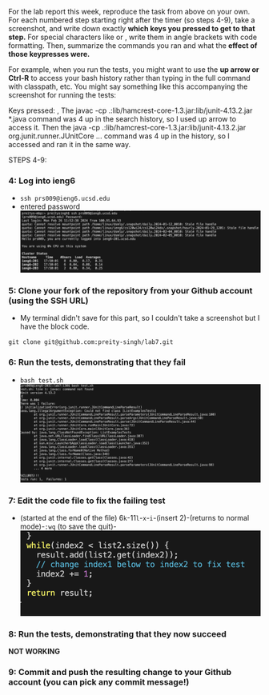For the lab report this week, reproduce the task from above on your own. For each numbered step starting right after the timer (so steps 4-9), take a screenshot, and write down exactly **which keys you pressed to get to that step.** For special characters like <enter> or <tab>, write them in angle brackets with code formatting. Then, summarize the commands you ran and what the **effect of those keypresses were.**

For example, when you run the tests, you might want to use the **up arrow or Ctrl-R** to access your bash history rather than typing in the full command with classpath, etc. You might say something like this accompanying the screenshot for running the tests:

Keys pressed: <up><up><up><up><enter>, <up><up><up><up><enter> The javac -cp .:lib/hamcrest-core-1.3.jar:lib/junit-4.13.2.jar *.java command was 4 up in the search history, so I used up arrow to access it. Then the java -cp .:lib/hamcrest-core-1.3.jar:lib/junit-4.13.2.jar org.junit.runner.JUnitCore ... command was 4 up in the history, so I accessed and ran it in the same way.

STEPS 4-9:
### 4: Log into ieng6
* `ssh prs009@ieng6.ucsd.edu`
* entered password
![Image](loginIeng6.png)

### 5: Clone your fork of the repository from your Github account (using the SSH URL)
* My terminal didn't save for this part, so I couldn't take a screenshot but I have the block code.
```
git clone git@github.com:preity-singh/lab7.git
```

### 6: Run the tests, demonstrating that they fail
* `bash test.sh`
![Image](preFixTest.png)

### 7: Edit the code file to fix the failing test
* (started at the end of the file) 6`k`-11`l`-`x`-`i`-(insert 2)-<escape>(returns to normal mode)-`:wq` (to save the quit)-<enter>
![Image](fixTest.png)

### 8: Run the tests, demonstrating that they now succeed
**NOT WORKING**

### 9: Commit and push the resulting change to your Github account (you can pick any commit message!)
